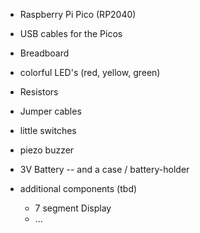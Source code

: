 - Raspberry Pi Pico (RP2040)
- USB cables for the Picos
- Breadboard
- colorful LED's (red, yellow, green)
- Resistors
- Jumper cables
- little switches
- piezo buzzer
- 3V Battery -- and a case / battery-holder

- additional components (tbd)
	- 7 segment Display
	- ...
